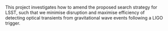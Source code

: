 
This project investigates how to amend the proposed search strategy for LSST, such that we minimise disruption and maximise efficiency of detecting optical transients from gravitational wave events following a LIGO trigger.

